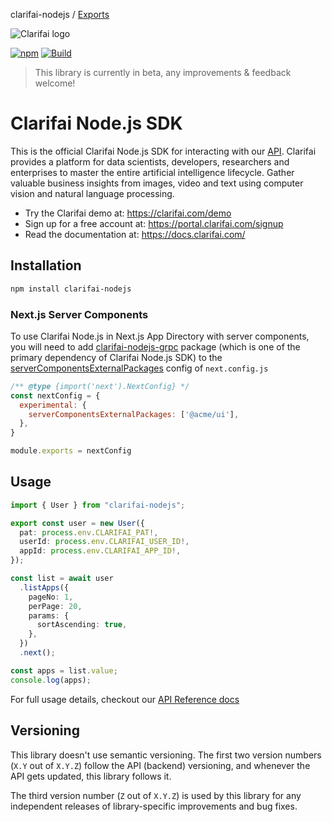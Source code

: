 clarifai-nodejs / [Exports](modules.md)

![Clarifai logo](https://www.clarifai.com/hubfs/Clarifai-logo-dark.svg)

[![npm](https://img.shields.io/npm/v/clarifai-nodejs)](https://www.npmjs.com/package/clarifai-nodejs)
[![Build](https://github.com/Clarifai/clarifai-nodejs/workflows/Run%20tests/badge.svg)](https://github.com/Clarifai/clarifai-nodejs/actions)

> This library is currently in beta, any improvements & feedback welcome!

# Clarifai Node.js SDK

This is the official Clarifai Node.js SDK for interacting with our [API](https://docs.clarifai.com).
Clarifai provides a platform for data scientists, developers, researchers and enterprises to master the entire artificial intelligence lifecycle. Gather valuable business insights from images, video and text using computer vision and natural language processing.

- Try the Clarifai demo at: https://clarifai.com/demo
- Sign up for a free account at: https://portal.clarifai.com/signup
- Read the documentation at: https://docs.clarifai.com/

## Installation

```sh
npm install clarifai-nodejs
```

### Next.js Server Components

To use Clarifai Node.js in Next.js App Directory with server components, you will need to add [clarifai-nodejs-grpc](https://github.com/Clarifai/clarifai-nodejs-grpc) package (which is one of the primary dependency of Clarifai Node.js SDK) to the [serverComponentsExternalPackages](https://nextjs.org/docs/app/api-reference/next-config-js/serverComponentsExternalPackages) config of `next.config.js`

```js
/** @type {import('next').NextConfig} */
const nextConfig = {
  experimental: {
    serverComponentsExternalPackages: ['@acme/ui'],
  },
}

module.exports = nextConfig
```

## Usage

```ts
import { User } from "clarifai-nodejs";

export const user = new User({
  pat: process.env.CLARIFAI_PAT!,
  userId: process.env.CLARIFAI_USER_ID!,
  appId: process.env.CLARIFAI_APP_ID!,
});

const list = await user
  .listApps({
    pageNo: 1,
    perPage: 20,
    params: {
      sortAscending: true,
    },
  })
  .next();

const apps = list.value;
console.log(apps);
```

For full usage details, checkout our [API Reference docs](https://docs.clarifai.com/nodejs-sdk/api-reference)

## Versioning

This library doesn't use semantic versioning. The first two version numbers (`X.Y` out of `X.Y.Z`) follow the API (backend) versioning, and whenever the API gets updated, this library follows it.

The third version number (`Z` out of `X.Y.Z`) is used by this library for any independent releases of library-specific improvements and bug fixes.
